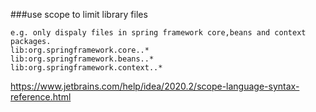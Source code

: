 ###use scope to limit library files
```
e.g. only dispaly files in spring framework core,beans and context packages.
lib:org.springframework.core..*
lib:org.springframework.beans..*
lib:org.springframework.context..*
```
https://www.jetbrains.com/help/idea/2020.2/scope-language-syntax-reference.html